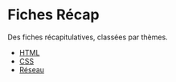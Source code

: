 # Fiches Récap
Des fiches récapitulatives, classées par thèmes.

- [HTML](html/)
- [CSS](css/)
- [Réseau](réseau)
